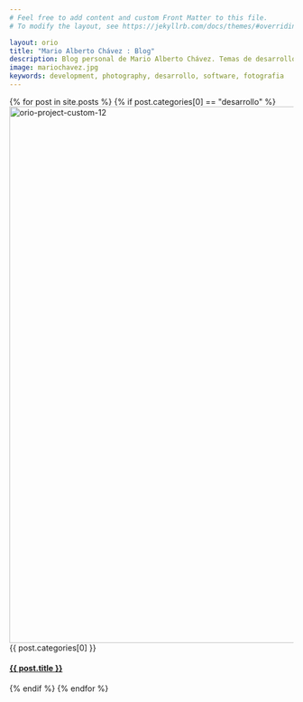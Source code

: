 ```yaml
---
# Feel free to add content and custom Front Matter to this file.
# To modify the layout, see https://jekyllrb.com/docs/themes/#overriding-theme-defaults

layout: orio
title: "Mario Alberto Chávez : Blog"
description: Blog personal de Mario Alberto Chávez. Temas de desarrollo de software y fotografia.
image: mariochavez.jpg
keywords: development, photography, desarrollo, software, fotografia
---
```


<div id="portfolio-grid" class="isotope-grid isotope-spaced style-column-3 portfolio-container" data-ratio="4:3">
  {% for post in site.posts %}
    {% if post.categories[0] == "desarrollo" %}
      <div class="isotope-item portfolio-item {{ post.categories[0] }}">
        <div class="portfolio-item-inner item-inner">
          <div class="portfolio-media do-anim-modern">
          <a href="{{ post.url }}" class="thumb-hover no-overlay scale">
               <img class="lazy" src="#"
                data-src="{{ "/assets/img/" | relative_url }}640-{{ post.image }}"
                data-srcset="{{ post.image | srcset_small }}" sizes="(max-width: 1200px) 100vw, 1200px" width="1100" height="950" alt="orio-project-custom-12" />
          </a>
          </div>
          <div class="portfolio-info do-anim">
            <span class="portfolio-category">{{ post.categories[0] }}</span>
            <h4 class="portfolio-name"><a href="{{ post.url }}"><strong>{{ post.title }}</strong></a></h4>
          </div>
        </div>
      </div>
    {% endif %}
  {% endfor %}
</div>
